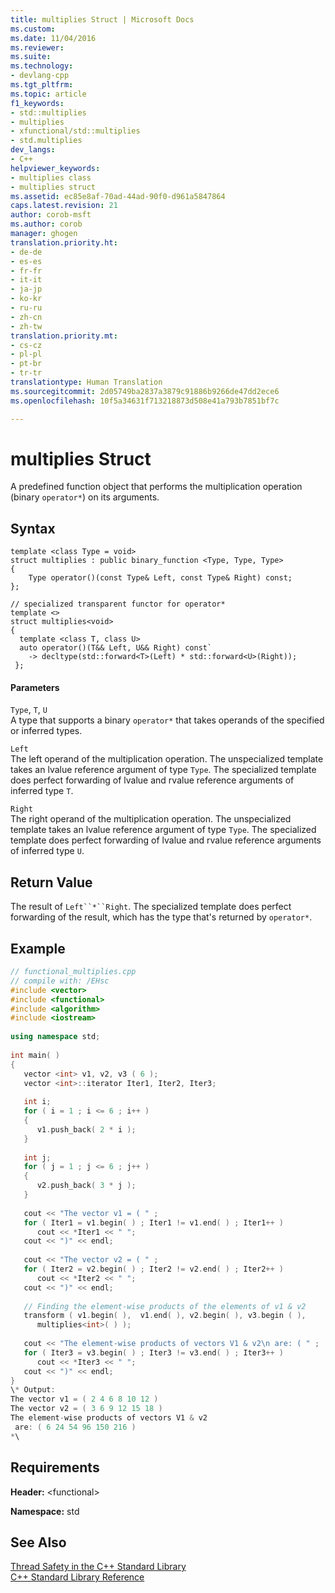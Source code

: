 ```yaml
---
title: multiplies Struct | Microsoft Docs
ms.custom: 
ms.date: 11/04/2016
ms.reviewer: 
ms.suite: 
ms.technology:
- devlang-cpp
ms.tgt_pltfrm: 
ms.topic: article
f1_keywords:
- std::multiplies
- multiplies
- xfunctional/std::multiplies
- std.multiplies
dev_langs:
- C++
helpviewer_keywords:
- multiplies class
- multiplies struct
ms.assetid: ec85e8af-70ad-44ad-90f0-d961a5847864
caps.latest.revision: 21
author: corob-msft
ms.author: corob
manager: ghogen
translation.priority.ht:
- de-de
- es-es
- fr-fr
- it-it
- ja-jp
- ko-kr
- ru-ru
- zh-cn
- zh-tw
translation.priority.mt:
- cs-cz
- pl-pl
- pt-br
- tr-tr
translationtype: Human Translation
ms.sourcegitcommit: 2d05749ba2837a3879c91886b9266de47dd2ece6
ms.openlocfilehash: 10f5a34631f713218873d508e41a793b7851bf7c

---
```

# multiplies Struct
A predefined function object that performs the multiplication operation (binary `operator*`) on its arguments.  
  
## Syntax  
  
```
template <class Type = void>
struct multiplies : public binary_function <Type, Type, Type>  
{
    Type operator()(const Type& Left, const Type& Right) const;
};

// specialized transparent functor for operator*
template <>
struct multiplies<void>  
{
  template <class T, class U>
  auto operator()(T&& Left, U&& Right) const`
    -> decltype(std::forward<T>(Left) * std::forward<U>(Right));
 };
```  
  
#### Parameters  
 `Type`, `T`, `U`  
 A type that supports a binary `operator*` that takes operands of the specified or inferred types.  
  
 `Left`  
 The left operand of the multiplication operation. The unspecialized template takes an lvalue reference argument of type `Type`. The specialized template does perfect forwarding of lvalue and rvalue reference arguments of inferred type `T`.  
  
 `Right`  
 The right operand of the multiplication operation. The unspecialized template takes an lvalue reference argument of type `Type`. The specialized template does perfect forwarding of lvalue and rvalue reference arguments of inferred type `U`.  
  
## Return Value  
 The result of `Left``*``Right`. The specialized template does perfect forwarding of the result, which has the type that's returned by `operator*`.  
  
## Example  
  
```cpp  
// functional_multiplies.cpp  
// compile with: /EHsc  
#include <vector>  
#include <functional>  
#include <algorithm>  
#include <iostream>  
  
using namespace std;  
  
int main( )  
{  
   vector <int> v1, v2, v3 ( 6 );  
   vector <int>::iterator Iter1, Iter2, Iter3;  
  
   int i;  
   for ( i = 1 ; i <= 6 ; i++ )  
   {  
      v1.push_back( 2 * i );  
   }  
  
   int j;  
   for ( j = 1 ; j <= 6 ; j++ )  
   {  
      v2.push_back( 3 * j );  
   }  
  
   cout << "The vector v1 = ( " ;  
   for ( Iter1 = v1.begin( ) ; Iter1 != v1.end( ) ; Iter1++ )  
      cout << *Iter1 << " ";  
   cout << ")" << endl;  
  
   cout << "The vector v2 = ( " ;  
   for ( Iter2 = v2.begin( ) ; Iter2 != v2.end( ) ; Iter2++ )  
      cout << *Iter2 << " ";  
   cout << ")" << endl;  
  
   // Finding the element-wise products of the elements of v1 & v2  
   transform ( v1.begin( ),  v1.end( ), v2.begin( ), v3.begin ( ),   
      multiplies<int>( ) );  
  
   cout << "The element-wise products of vectors V1 & v2\n are: ( " ;  
   for ( Iter3 = v3.begin( ) ; Iter3 != v3.end( ) ; Iter3++ )  
      cout << *Iter3 << " ";  
   cout << ")" << endl;  
}  
\* Output:   
The vector v1 = ( 2 4 6 8 10 12 )  
The vector v2 = ( 3 6 9 12 15 18 )  
The element-wise products of vectors V1 & v2  
 are: ( 6 24 54 96 150 216 )  
*\  
```  
  
## Requirements  
 **Header:** \<functional>  
  
 **Namespace:** std  
  
## See Also  
 [Thread Safety in the C++ Standard Library](../standard-library/thread-safety-in-the-cpp-standard-library.md)   
 [C++ Standard Library Reference](../standard-library/cpp-standard-library-reference.md)






<!--HONumber=Jan17_HO1-->


